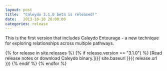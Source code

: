 ```yaml
---
layout: post
title:  "Caleydo 3.1.0 beta is released!"
date:   2013-10-10 20:00:00
categories: release
---
```


This is the first version that includes Caleydo Entourage - a new technique for exploring relationships across multiple pathways.

{% for release in site.releases %}
{% if release.version == "3.1.0") %}
[Read release notes or download Caleydo binary.]({{ site.baseurl }}{{ release.url }})
{% endif %}
{% endfor %}